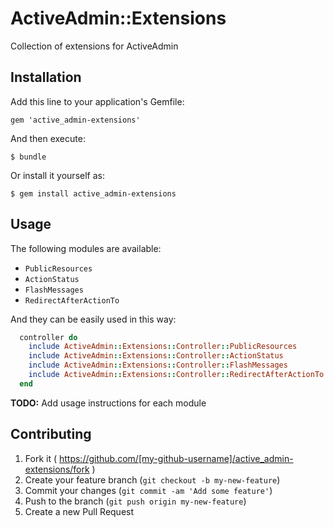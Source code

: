 # ActiveAdmin::Extensions

Collection of extensions for ActiveAdmin

## Installation

Add this line to your application's Gemfile:

    gem 'active_admin-extensions'

And then execute:

    $ bundle

Or install it yourself as:

    $ gem install active_admin-extensions

## Usage

The following modules are available:
- `PublicResources`
- `ActionStatus`
- `FlashMessages`
- `RedirectAfterActionTo`

And they can be easily used in this way:

```ruby
  controller do
    include ActiveAdmin::Extensions::Controller::PublicResources
    include ActiveAdmin::Extensions::Controller::ActionStatus
    include ActiveAdmin::Extensions::Controller::FlashMessages
    include ActiveAdmin::Extensions::Controller::RedirectAfterActionTo
  end
```

**TODO:** Add usage instructions for each module

## Contributing

1. Fork it ( https://github.com/[my-github-username]/active_admin-extensions/fork )
2. Create your feature branch (`git checkout -b my-new-feature`)
3. Commit your changes (`git commit -am 'Add some feature'`)
4. Push to the branch (`git push origin my-new-feature`)
5. Create a new Pull Request
